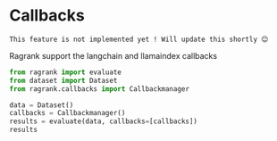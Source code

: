 # Callbacks

```{attention}
This feature is not implemented yet ! Will update this shortly 😊
```

Ragrank support the langchain and llamaindex callbacks

```python
from ragrank import evaluate
from dataset import Dataset
from ragrank.callbacks import Callbackmanager

data = Dataset()
callbacks = Callbackmanager()
results = evaluate(data, callbacks=[callbacks])
results
```
